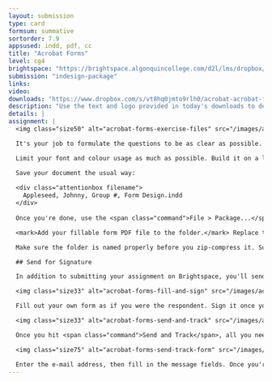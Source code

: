 ```yaml
---
layout: submission
type: card
formsum: summative
sortorder: 7.9
appsused: indd, pdf, cc
title: "Acrobat Forms"
level: cg4
brightspace: "https://brightspace.algonquincollege.com/d2l/lms/dropbox/user/folder_submit_files.d2l?db=123832&grpid=0&isprv=&bp=0&ou=145538"
submission: "indesign-package"
links:
video: 
downloads: "https://www.dropbox.com/s/vt8hq0jmto9rlh0/acrobat-acrobat-forms.zip?dl=1"
description: "Use the text and logo provided in today's downloads to design a form, then make it a fillable PDF file."
details: |
assignment: |
  <img class="size50" alt="acrobat-forms-exercise-files" src="/images/acrobat-forms/acrobat-forms-exercise-files.jpg">

  It's your job to formulate the questions to be as clear as possible. There isn't too much editing to do. There are a few questions that could stand some clarification. The bigger challenge is to decide which field type you will use in for each question.

  Limit your font and colour usage as much as possible. Build it on a letter-sized sheet.

  Save your document the usual way:
  
  <div class="attentionbox filename">
    Appleseed, Johnny, Group #, Form Design.indd
  </div>
  
  Once you're done, use the <span class="command">File > Package...</span> feature to gather assets related to the file. Because you've only used Adobe Fonts, there will be no fonts in the package folder.

  <mark>Add your fillable form PDF file to the folder.</mark> Replace the existing PDF, if there is one in the folder.

  Make sure the folder is named properly before you zip-compress it. Submit it on <a href="https://brightspace.algonquincollege.com/d2l/home" title="Submit on Brightspace" target="_blank">Brightspace</a>.

  ## Send for Signature

  In addition to submitting your assignment on Brightspace, you'll send it to me filled in and signed.

  <img class="size33" alt="acrobat-forms-fill-and-sign" src="/images/acrobat-forms/acrobat-forms-fill-and-sign.jpg">

  Fill out your own form as if you were the respondent. Sign it once you're done. Use the Send and Track functionality to send it to my email address.

  <img class="size33" alt="acrobat-forms-send-and-track" src="/images/acrobat-forms/acrobat-forms-send-and-track.jpg">

  Once you hit <span class="command">Send and Track</span>, all you need to do is choose to <span class="command">Send Personalized Invitations</span>.

  <img class="size75" alt="acrobat-forms-send-track-form" src="/images/acrobat-forms/acrobat-forms-send-track-form.jpg">

  Enter the e-mail address, then fill in the message fields. Once you're done, click <span class="command">Send</span>.
---
```


